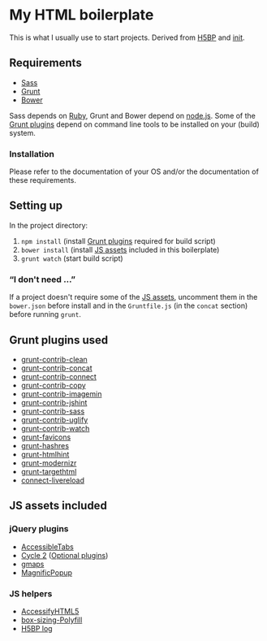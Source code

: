 # My HTML boilerplate

This is what I usually use to start projects. Derived from [H5BP](https://github.com/h5bp/html5-boilerplate) and [init](https://github.com/drublic/init).

## Requirements

* [Sass](http://sass-lang.com)
* [Grunt](http://gruntjs.com)
* [Bower](http://bower.io)

Sass depends on [Ruby](http://www.ruby-lang.org), Grunt and Bower depend on [node.js](http://nodejs.org). Some of the [Grunt plugins](#grunt-plugins-used) depend on command line tools to be installed on your (build) system.

### Installation

Please refer to the documentation of your OS and/or the documentation of these requirements.

## Setting up

In the project directory:

1. `npm install` (install [Grunt plugins](#grunt-plugins-used) required for build script)
2. `bower install` (install [JS assets](#js-assets-included) included in this boilerplate)
3. `grunt watch` (start build script)

### “I don't need …”

If a project doesn't require some of the [JS assets](#js-assets-included), uncomment them in the `bower.json` before install and in the `Gruntfile.js` (in the `concat` section) before running `grunt`.

## Grunt plugins used

* [grunt-contrib-clean](https://npmjs.org/package/grunt-contrib-clean)
* [grunt-contrib-concat](https://npmjs.org/package/grunt-contrib-concat)
* [grunt-contrib-connect](https://npmjs.org/package/grunt-contrib-connect)
* [grunt-contrib-copy](https://npmjs.org/package/grunt-contrib-copy)
* [grunt-contrib-imagemin](https://npmjs.org/package/grunt-contrib-imagemin)
* [grunt-contrib-jshint](https://npmjs.org/package/grunt-contrib-jshint)
* [grunt-contrib-sass](https://npmjs.org/package/grunt-contrib-sass)
* [grunt-contrib-uglify](https://npmjs.org/package/grunt-contrib-uglify)
* [grunt-contrib-watch](https://npmjs.org/package/grunt-contrib-watch)
* [grunt-favicons](https://npmjs.org/package/grunt-favicons)
* [grunt-hashres](https://npmjs.org/package/grunt-hashres)
* [grunt-htmlhint](https://npmjs.org/package/grunt-htmlhint)
* [grunt-modernizr](https://npmjs.org/package/grunt-modernizr)
* [grunt-targethtml](https://npmjs.org/package/grunt-targethtml)
* [connect-livereload](https://github.com/intesso/connect-livereload)

## JS assets included

### jQuery plugins

* [AccessibleTabs](https://github.com/ginader/Accessible-Tabs)
* [Cycle 2](https://github.com/malsup/cycle2) ([Optional plugins](http://jquery.malsup.com/cycle2/download/#plugins))
* [gmaps](https://github.com/hpneo/gmaps)
* [MagnificPopup](https://github.com/dimsemenov/Magnific-Popup)

### JS helpers

* [AccessifyHTML5](https://github.com/yatil/accessifyhtml5.js)
* [box-sizing-Polyfill](https://github.com/Schepp/box-sizing-polyfill)
* [H5BP log](https://github.com/h5bp/html5-boilerplate/blob/master/js/plugins.js)
